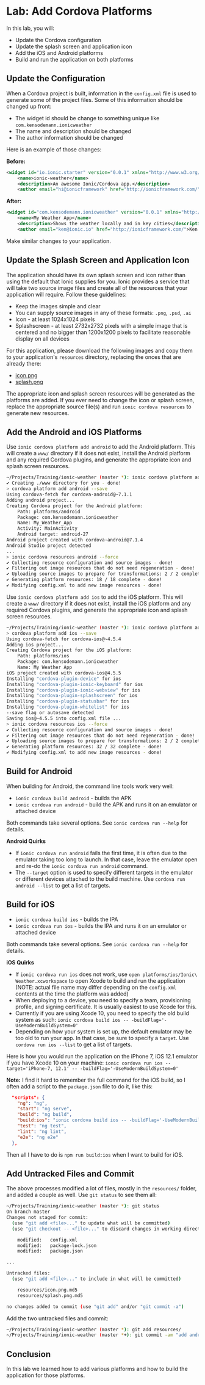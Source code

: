 # Lab: Add Cordova Platforms

In this lab, you will:

* Update the Cordova configuration
* Update the splash screen and application icon
* Add the iOS and Android platforms
* Build and run the application on both platforms

## Update the Configuration

When a Cordova project is built, information in the `config.xml` file is used to generate some of the project files. Some of this information should be changed up front:

* The widget id should be change to something unique like `com.kensodemann.ionicweather`
* The name and description should be changed
* The author information should be changed

Here is an example of those changes:

**Before:**

```xml
<widget id="io.ionic.starter" version="0.0.1" xmlns="http://www.w3.org/ns/widgets" xmlns:cdv="http://cordova.apache.org/ns/1.0">
    <name>ionic-weather</name>
    <description>An awesome Ionic/Cordova app.</description>
    <author email="hi@ionicframework" href="http://ionicframework.com/">Ionic Framework Team</author>
```

**After:**

```xml
<widget id="com.kensodemann.ionicweather" version="0.0.1" xmlns="http://www.w3.org/ns/widgets" xmlns:cdv="http://cordova.apache.org/ns/1.0">
    <name>My Weather App</name>
    <description>Shows the weather locally and in key cities</description>
    <author email="ken@ionic.io" href="http://ionicframework.com/">Ken Sodemann</author>
```

Make similar changes to your application.

## Update the Splash Screen and Application Icon

The application should have its own splash screen and icon rather than using the default that Ionic supplies for you. Ionic provides a service that will take two source image files and create all of the resources that your application will require. Follow these guidelines:

* Keep the images simple and clear
* You can supply source images in any of these formats: `.png`, `.psd`, `.ai`
* Icon - at least 1024x1024 pixels
* Splashscreen - at least 2732x2732 pixels with a simple image that is centered and no bigger than 1200x1200 pixels to facilitate reasonable display on all devices

For this application, please download the following images and copy them to your application's `resources` directory, replacing the onces that are already there:

* <a download href="/assets/images/icon.png">icon.png</a>
* <a download href="/assets/images/splash.png">splash.png</a>

The appropriate icon and splash screen resources will be generated as the platforms are added. If you ever need to change the icon or splash screen, replace the appropriate source file(s) and run `ionic cordova resources` to generate new resources.

## Add the Android and iOS Platforms

Use `ionic cordova platform add android` to add the Android platform. This will create a `www/` directory if it does not exist, install the Android platform and any required Cordova plugins, and generate the appropriate icon and splash screen resources.

```bash
~/Projects/Training/ionic-weather (master *): ionic cordova platform add android
✔ Creating ./www directory for you - done!
> cordova platform add android --save
Using cordova-fetch for cordova-android@~7.1.1
Adding android project...
Creating Cordova project for the Android platform:
	Path: platforms/android
	Package: com.kensodemann.ionicweather
	Name: My_Weather_App
	Activity: MainActivity
	Android target: android-27
Android project created with cordova-android@7.1.4
Android Studio project detected
...
> ionic cordova resources android --force
✔ Collecting resource configuration and source images - done!
✔ Filtering out image resources that do not need regeneration - done!
✔ Uploading source images to prepare for transformations: 2 / 2 complete - done!
✔ Generating platform resources: 18 / 18 complete - done!
✔ Modifying config.xml to add new image resources - done!
```

Use `ionic cordova platform add ios` to add the iOS platform. This will create a `www/` directory if it does not exist, install the iOS platform and any required Cordova plugins, and generate the appropriate icon and splash screen resources.

```bash
~/Projects/Training/ionic-weather (master *): ionic cordova platform add ios
> cordova platform add ios --save
Using cordova-fetch for cordova-ios@~4.5.4
Adding ios project...
Creating Cordova project for the iOS platform:
	Path: platforms/ios
	Package: com.kensodemann.ionicweather
	Name: My Weather App
iOS project created with cordova-ios@4.5.5
Installing "cordova-plugin-device" for ios
Installing "cordova-plugin-ionic-keyboard" for ios
Installing "cordova-plugin-ionic-webview" for ios
Installing "cordova-plugin-splashscreen" for ios
Installing "cordova-plugin-statusbar" for ios
Installing "cordova-plugin-whitelist" for ios
--save flag or autosave detected
Saving ios@~4.5.5 into config.xml file ...
> ionic cordova resources ios --force
✔ Collecting resource configuration and source images - done!
✔ Filtering out image resources that do not need regeneration - done!
✔ Uploading source images to prepare for transformations: 2 / 2 complete - done!
✔ Generating platform resources: 32 / 32 complete - done!
✔ Modifying config.xml to add new image resources - done!
```

## Build for Android

When building for Android, the command line tools work very well:

* `ionic cordova build android` - builds the APK
* `ionic cordova run android` - build the APK and runs it on an emulator or attached device

Both commands take several options. See `ionic cordova run --help` for details.

**Android Quirks**

* If `ionic cordova run android` fails the first time, it is often due to the emulator taking too long to launch. In that case, leave the emulator open and re-do the `ionic cordova run android` command.
* The `--target` option is used to specify different targets in the emulator or different devices attached to the build machine. Use `cordova run android --list` to get a list of targets.

## Build for iOS

* `ionic cordova build ios` - builds the IPA
* `ionic cordova run ios` - builds the IPA and runs it on an emulator or attached device

Both commands take several options. See `ionic cordova run --help` for details.

**iOS Quirks**

* If `ionic cordova run ios` does not work, use `open platforms/ios/Ionic\ Weather.xcworkspace` to open Xcode to build and run the application (NOTE: actual file name may differ depending on the `config.xml` contents at the time the platform was added)
* When deploying to a device, you need to specify a team, provisioning profile, and signing certificate. It is usually easiest to use Xcode for this.
* Currently if you are using Xcode 10, you need to specify the old build system as such: `ionic cordova build ios -- -buildFlag='-UseModernBuildSystem=0'`
* Depending on how your system is set up, the default emulator may be too old to run your app. In that case, be sure to specify a `target`. Use `cordova run ios --list` to get a list of targets.

Here is how you would run the application on the iPhone 7, iOS 12.1 emulator if you have Xcode 10 on your machine: `ionic cordova run ios --target='iPhone-7, 12.1' -- -buildFlag='-UseModernBuildSystem=0'`

**Note:** I find it hard to remember the full command for the iOS build, so I often add a script to the `package.json` file to do it, like this:

```JSON
  "scripts": {
    "ng": "ng",
    "start": "ng serve",
    "build": "ng build",
    "build:ios": "ionic cordova build ios -- -buildFlag='-UseModernBuildSystem=0'",
    "test": "ng test",
    "lint": "ng lint",
    "e2e": "ng e2e"
  },
```

Then all I have to do is `npm run build:ios` when I want to build for iOS.

## Add Untracked Files and Commit

The above processes modified a lot of files, mostly in the `resources/` folder, and added a couple as well. Use `git status` to see them all:

```bash
~/Projects/Training/ionic-weather (master *): git status
On branch master
Changes not staged for commit:
  (use "git add <file>..." to update what will be committed)
  (use "git checkout -- <file>..." to discard changes in working directory)

	modified:   config.xml
	modified:   package-lock.json
	modified:   package.json

...

Untracked files:
  (use "git add <file>..." to include in what will be committed)

	resources/icon.png.md5
	resources/splash.png.md5

no changes added to commit (use "git add" and/or "git commit -a")
```

Add the two untracked files and commit:

```bash
~/Projects/Training/ionic-weather (master *): git add resources/
~/Projects/Training/ionic-weather (master *+): git commit -am "add android and ios platforms"
```

## Conclusion

In this lab we learned how to add various platforms and how to build the application for those platforms.
